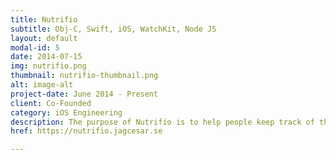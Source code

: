 ```yaml
---
title: Nutrifio
subtitle: Obj-C, Swift, iOS, WatchKit, Node JS
layout: default
modal-id: 5
date: 2014-07-15
img: nutrifio.png
thumbnail: nutrifio-thumbnail.png
alt: image-alt
project-date: June 2014 - Present
client: Co-Founded
category: iOS Engineering
description: The purpose of Nutrifio is to help people keep track of their dietary calories. It's hard to decide what to focus on so I'm making all my decisions based on data. For this purpose I've learned Mixpanel and will be using it to A/B-test different solutions. This product includes an iOS App, a Today Extension and an Apple Watch app.
href: https://nutrifio.jagcesar.se

---
```

